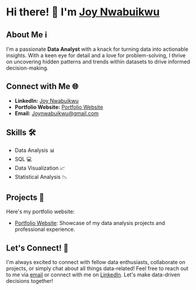 # Hi there! 👋 I'm [Joy Nwabuikwu](https://www.linkedin.com/in/joy-nwabuikwu-9bb970a9/)

## About Me ℹ️
I'm a passionate **Data Analyst** with a knack for turning data into actionable insights. With a keen eye for detail and a love for problem-solving, I thrive on uncovering hidden patterns and trends within datasets to drive informed decision-making.

## Connect with Me 🌐
- **LinkedIn:** [Joy Nwabuikwu](https://www.linkedin.com/in/joy-nwabuikwu-9bb970a9/)
- **Portfolio Website:** [Portfolio Website](https://joy-nwabuikwu.github.io/joynwabuikwu.io/index.html)
- **Email:** [Joynwabuikwu@gmail.com](mailto:Joynwabuikwu@gmail.com)

## Skills 🛠️
- Data Analysis 📊
- SQL 💻
- Data Visualization 📈
- Statistical Analysis 📉

## Projects 🚀
Here's my portfolio website:
- [Portfolio Website](https://joy-nwabuikwu.github.io/joynwabuikwu.io/index.html): Showcase of my data analysis projects and professional experience.

## Let's Connect! 🤝
I'm always excited to connect with fellow data enthusiasts, collaborate on projects, or simply chat about all things data-related! Feel free to reach out to me via [email](mailto:Joynwabuikwu@gmail.com) or connect with me on [LinkedIn](https://www.linkedin.com/in/joy-nwabuikwu-9bb970a9/). Let's make data-driven decisions together!
